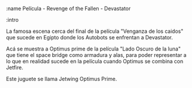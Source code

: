 :name
Película - Revenge of the Fallen - Devastator

:intro

La famosa escena cerca del final de la película "Venganza de los caidos" que
sucede en Egipto donde los Autobots se enfrentan a Devastator.

Acá se muestra a Optimus prime de la película "Lado Oscuro de la luna" que tiene
el space bridge como armadura y alas, para poder representar a lo que en realidad
sucede en la película cuando Optimus se combina con Jetfire.

Este juguete se llama Jetwing Optimus Prime.